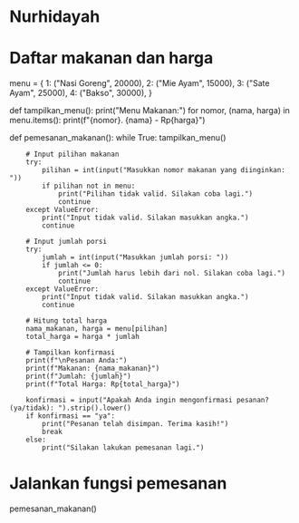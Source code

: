 # Nurhidayah

# Daftar makanan dan harga
menu = {
    1: ("Nasi Goreng", 20000),
    2: ("Mie Ayam", 15000),
    3: ("Sate Ayam", 25000),
    4: ("Bakso", 30000),
}

def tampilkan_menu():
    print("Menu Makanan:")
    for nomor, (nama, harga) in menu.items():
        print(f"{nomor}. {nama} - Rp{harga}")

def pemesanan_makanan():
    while True:
        tampilkan_menu()
        
        # Input pilihan makanan
        try:
            pilihan = int(input("Masukkan nomor makanan yang diinginkan: "))
            if pilihan not in menu:
                print("Pilihan tidak valid. Silakan coba lagi.")
                continue
        except ValueError:
            print("Input tidak valid. Silakan masukkan angka.")
            continue
        
        # Input jumlah porsi
        try:
            jumlah = int(input("Masukkan jumlah porsi: "))
            if jumlah <= 0:
                print("Jumlah harus lebih dari nol. Silakan coba lagi.")
                continue
        except ValueError:
            print("Input tidak valid. Silakan masukkan angka.")
            continue
        
        # Hitung total harga
        nama_makanan, harga = menu[pilihan]
        total_harga = harga * jumlah
        
        # Tampilkan konfirmasi
        print(f"\nPesanan Anda:")
        print(f"Makanan: {nama_makanan}")
        print(f"Jumlah: {jumlah}")
        print(f"Total Harga: Rp{total_harga}")
        
        konfirmasi = input("Apakah Anda ingin mengonfirmasi pesanan? (ya/tidak): ").strip().lower()
        if konfirmasi == "ya":
            print("Pesanan telah disimpan. Terima kasih!")
            break
        else:
            print("Silakan lakukan pemesanan lagi.")

# Jalankan fungsi pemesanan
pemesanan_makanan()
